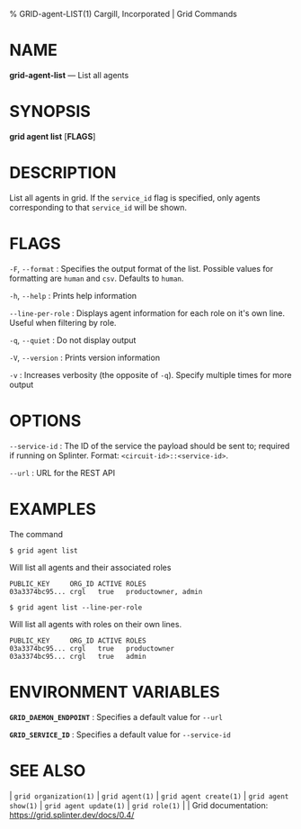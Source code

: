 % GRID-agent-LIST(1) Cargill, Incorporated | Grid Commands

<!--
  Copyright 2022 Cargill Incorporated
  Licensed under Creative Commons Attribution 4.0 International License
  https://creativecommons.org/licenses/by/4.0/
-->

NAME
====

**grid-agent-list** — List all agents

SYNOPSIS
========

**grid agent list** \[**FLAGS**\]

DESCRIPTION
===========

List all agents in grid. If the `service_id` flag is specified, only
agents corresponding to that `service_id` will be shown.

FLAGS
=====

`-F`, `--format`
: Specifies the output format of the list. Possible values for formatting are
  `human` and `csv`. Defaults to `human`.

`-h`, `--help`
: Prints help information

`--line-per-role`
: Displays agent information for each role on it's own line. Useful when
  filtering by role.

`-q`, `--quiet`
: Do not display output

`-V`, `--version`
: Prints version information

`-v`
: Increases verbosity (the opposite of `-q`). Specify multiple times for more
  output

OPTIONS
=======

`--service-id`
: The ID of the service the payload should be sent to; required if running on
  Splinter. Format: `<circuit-id>::<service-id>`.

`--url`
: URL for the REST API

EXAMPLES
========

The command

```
$ grid agent list
```

Will list all agents and their associated roles

```
PUBLIC_KEY     ORG_ID ACTIVE ROLES              
03a3374bc95... crgl   true   productowner, admin
```

```
$ grid agent list --line-per-role
```

Will list all agents with roles on their own lines.

```
PUBLIC_KEY     ORG_ID ACTIVE ROLES              
03a3374bc95... crgl   true   productowner
03a3374bc95... crgl   true   admin
```

ENVIRONMENT VARIABLES
=====================

**`GRID_DAEMON_ENDPOINT`**
: Specifies a default value for `--url`

**`GRID_SERVICE_ID`**
: Specifies a default value for `--service-id`

SEE ALSO
========

| `grid organization(1)`
| `grid agent(1)`
| `grid agent create(1)`
| `grid agent show(1)`
| `grid agent update(1)`
| `grid role(1)`
|
| Grid documentation: https://grid.splinter.dev/docs/0.4/
